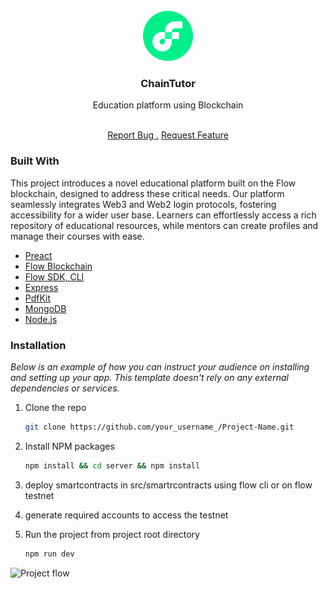 
<br/>
<div align="center">
<a href="https://github.com/ShaanCoding/ReadME-Generator">
<img src="https://raw.githubusercontent.com/avikpl1911/ChainTutorfcl/fb93df52a972eab269a317803262bde0464c41a4/c5a26d43bc024c87894f5bb9971229a0.png" alt="Logo" width="80" height="80">
</a>
<h3 align="center">ChainTutor</h3>
<p align="center">
Education platform using Blockchain

<br/>
<br/>
  
<a href="https://github.com/avikpl1911/ChainTutorfcl/issues">Report Bug .</a>
<a href="https://github.com/avikpl1911/ChainTutorfcl/issues">Request Feature</a>
</p>
</div>

### Built With

This project introduces a novel
educational platform built on the Flow blockchain, designed to
address these critical needs. Our platform seamlessly integrates
Web3 and Web2 login protocols, fostering accessibility for a wider
user base. Learners can effortlessly access a rich repository of
educational resources, while mentors can create profiles and
manage their courses with ease.

- [Preact](https://preactjs.com/)
- [Flow Blockchain](https://developers.flow.com/)
- [Flow SDK, CLI](https://developers.flow.com/tools/clients)
- [Express](https://expressjs.com/)
- [PdfKit](https://pdfkit.org/)
- [MongoDB](https://www.mongodb.com/)
- [Node.js ](https://nodejs.org/en)
### Installation

_Below is an example of how you can instruct your audience on installing and setting up your app. This template doesn't rely on any external dependencies or services._

1. Clone the repo
   ```sh
   git clone https://github.com/your_username_/Project-Name.git
   ```
2. Install NPM packages
   ```sh
   npm install && cd server && npm install
   ```
3. deploy smartcontracts in src/smartrcontracts using flow cli or on flow testnet 

4. generate required accounts to access the testnet

5. Run the project from project root directory
   ```sh
   npm run dev
   ```

![Project flow](https://github.com/pottekkat/awesome-readme/raw/master/header.png)
